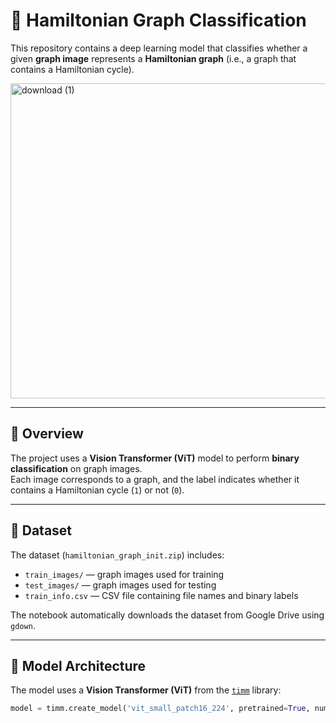 # 🧠 Hamiltonian Graph Classification

This repository contains a deep learning model that classifies whether a given **graph image** represents a **Hamiltonian graph** (i.e., a graph that contains a Hamiltonian cycle).

<img width="886" height="504" alt="download (1)" src="https://github.com/user-attachments/assets/800b785f-5ddc-4c4a-a742-56243aaec814" />

---

## 🚀 Overview
The project uses a **Vision Transformer (ViT)** model to perform **binary classification** on graph images.  
Each image corresponds to a graph, and the label indicates whether it contains a Hamiltonian cycle (`1`) or not (`0`).

---

## 📂 Dataset
The dataset (`hamiltonian_graph_init.zip`) includes:

- `train_images/` — graph images used for training  
- `test_images/` — graph images used for testing  
- `train_info.csv` — CSV file containing file names and binary labels  

The notebook automatically downloads the dataset from Google Drive using `gdown`.

---

## 🧩 Model Architecture
The model uses a **Vision Transformer (ViT)** from the [`timm`](https://github.com/huggingface/pytorch-image-models) library:

```python
model = timm.create_model('vit_small_patch16_224', pretrained=True, num_classes=1)
